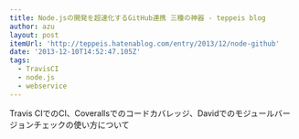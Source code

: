 ```yaml
---
title: Node.jsの開発を超速化するGitHub連携 三種の神器 - teppeis blog
author: azu
layout: post
itemUrl: 'http://teppeis.hatenablog.com/entry/2013/12/node-github'
date: '2013-12-10T14:52:47.105Z'
tags:
  - TravisCI
  - node.js
  - webservice
---
```

Travis CIでのCI、Coverallsでのコードカバレッジ、Davidでのモジュールバージョンチェックの使い方について
